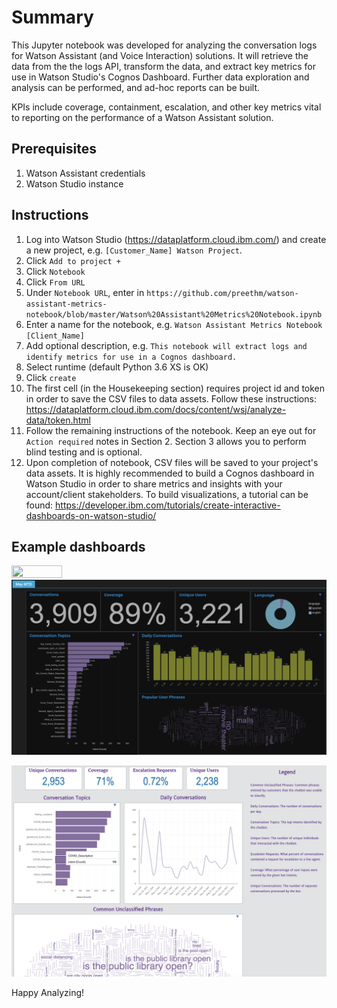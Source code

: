# Summary
This Jupyter notebook was developed for analyzing the conversation logs for Watson Assistant (and Voice Interaction) solutions. It will retrieve the data from the the logs API, transform the data, and extract key metrics for use in Watson Studio's Cognos Dashboard. Further data exploration and analysis can be performed, and ad-hoc reports can be built.

KPIs include coverage, containment, escalation, and other key metrics vital to reporting on the performance of a Watson Assistant solution.

## Prerequisites
1. Watson Assistant credentials
2. Watson Studio instance

## Instructions
1. Log into Watson Studio (https://dataplatform.cloud.ibm.com/) and create a new project, e.g. `[Customer_Name] Watson Project`.
2. Click `Add to project +`
3. Click `Notebook`
4. Click `From URL`
5. Under `Notebook URL`, enter in `https://github.com/preethm/watson-assistant-metrics-notebook/blob/master/Watson%20Assistant%20Metrics%20Notebook.ipynb`
6. Enter a name for the notebook, e.g. `Watson Assistant Metrics Notebook [Client_Name]`
7. Add optional description, e.g. `This notebook will extract logs and identify metrics for use in a Cognos dashboard.`
8. Select runtime (default Python 3.6 XS is OK)
9. Click `create`
10. The first cell (in the Housekeeping section) requires project id and token in order to save the CSV files to data assets. Follow these instructions: https://dataplatform.cloud.ibm.com/docs/content/wsj/analyze-data/token.html
11. Follow the remaining instructions of the notebook. Keep an eye out for `Action required` notes in Section 2. Section 3 allows you to perform blind testing and is optional.
12. Upon completion of notebook, CSV files will be saved to your project's data assets. It is highly recommended to build a Cognos dashboard in Watson Studio in order to share metrics and insights with your account/client stakeholders. To build visualizations, a tutorial can be found: https://developer.ibm.com/tutorials/create-interactive-dashboards-on-watson-studio/

## Example dashboards

<img src="https://github.com/preethm/watson-assistant-metrics-notebook/blob/master/cognos-covid-dash.png" align="left" height="40%" width="40%" >

![Dashboard](cognos-covid-dash.png)

![Dashboard](cognos-covid-dash2.png)

Happy Analyzing!
